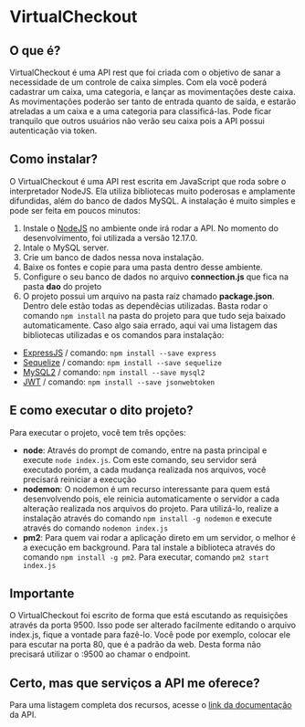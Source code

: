 # VirtualCheckout
## O que é?
VirtualCheckout é uma API rest que foi criada com o objetivo de sanar a necessidade de um controle de caixa simples.
Com ela você poderá cadastrar um caixa, uma categoria, e lançar as movimentações deste caixa.
As movimentações poderão ser tanto de entrada quanto de saída, e estarão atreladas a um caixa e a uma categoria para classificá-las.
Pode ficar tranquilo que outros usuários não verão seu caixa pois a API possui autenticação via token.
## Como instalar?
O VirtualCheckout é uma API rest escrita em JavaScript que roda sobre o interpretador NodeJS.
Ela utiliza bibliotecas muito poderosas e amplamente difundidas, além do banco de dados MySQL.
A instalação é muito simples e pode ser feita em poucos minutos:
1. Instale o [NodeJS](https://nodejs.org/en/) no ambiente onde irá rodar a API. No momento do desenvolvimento, foi utilizada a versão 12.17.0.
2. Intale o MySQL server.
3. Crie um banco de dados nessa nova instalação.
4. Baixe os fontes e copie para uma pasta dentro desse ambiente.
5. Configure o seu banco de dados no arquivo **connection.js** que fica na pasta **dao** do projeto
6. O projeto possui um arquivo na pasta raíz chamado **package.json**. Dentro dele estão todas as dependêcias utilizadas. Basta rodar o comando ```npm install``` na pasta do projeto para que tudo seja baixado automaticamente.
Caso algo saia errado, aqui vai uma listagem das bibliotecas utilizadas e os comandos para instalação:
* [ExpressJS](https://expressjs.com/) / comando: ```npm install --save express```
* [Sequelize](https://sequelize.org/) / comando: ```npm install --save sequelize```
* [MySQL2](https://www.npmjs.com/package/mysql2) / comando: ```npm install --save mysql2```
* [JWT](https://jwt.io/) / comando: ```npm install --save jsonwebtoken```
## E como executar o dito projeto?
Para executar o projeto, você tem três opções:
* **node**: Através do prompt de comando, entre na pasta principal e execute ```node index.js```. Com este comando, seu servidor será executado porém, a cada mudança realizada nos arquivos, você precisará reiniciar a execução
* **nodemon**: O nodemon é um recurso interessante para quem está desenvolvendo pois, ele reinicia automaticamente o servidor a cada alteração realizada nos arquivos do projeto. Para utilizá-lo, realize a instalação através do comando ```npm install -g nodemon``` e execute através do comando ```nodemon index.js```
* **pm2**: Para quem vai rodar a aplicação direto em um servidor, o melhor é a execução em background. Para tal instale a biblioteca através do comando ```npm install -g pm2```. Para executar, comando ```pm2 start index.js```
## Importante
O VirtualCheckout foi escrito de forma que está escutando as requisições através da porta 9500. Isso pode ser alterado facilmente editando o arquivo index.js, fique a vontade para fazê-lo. Você pode por exemplo, colocar ele para escutar na porta 80, que é a padrão da web. Desta forma não precisará utilizar o :9500 ao chamar o endpoint.
## Certo, mas que serviços a API me oferece?
Para uma listagem completa dos recursos, acesse o [link da documentação](https://documenter.getpostman.com/view/1943546/SztG3RTE?version=latest) da API.
